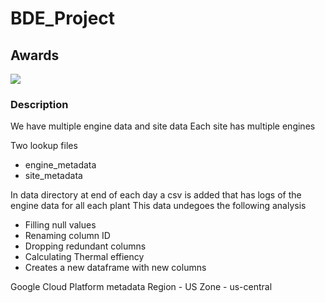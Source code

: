 # BDE_Project

<h2>Awards</h2>
<img src="https://i.imgur.com/IrEiIDi.jpg" />

### Description
We have multiple engine data and site data
Each site has multiple engines

Two lookup files
- engine_metadata
- site_metadata

In data directory at end of each day a csv is added that has logs of the engine data for all each plant
This data undegoes the following analysis
- Filling null values
- Renaming column ID
- Dropping redundant columns
- Calculating Thermal effiency
- Creates a new dataframe with new columns

Google Cloud Platform metadata
Region - US
Zone - us-central
